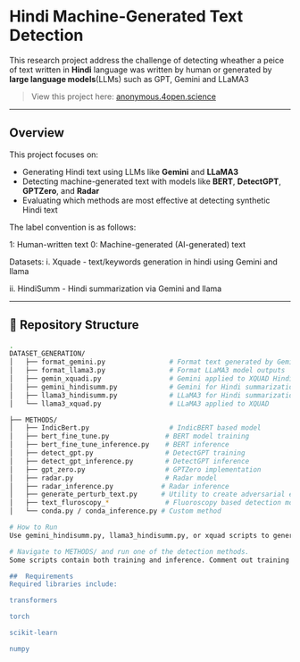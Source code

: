 # Hindi Machine-Generated Text Detection
This research project address the challenge of detecting  wheather a peice of text written in **Hindi** language was written by human or generated by **large language models**(LLMs) such as GPT, Gemini and LLaMA3


> View this project here: [anonymous.4open.science](https://anonymous.4open.science/r/anonymous-9A69/README.md)

---

##  Overview

This project focuses on:

-  Generating Hindi text using LLMs like **Gemini** and **LLaMA3**
-  Detecting machine-generated text with models like **BERT**, **DetectGPT**, **GPTZero**, and **Radar**
-  Evaluating which methods are most effective at detecting synthetic Hindi text

The label convention is as follows:

1: Human-written text
0: Machine-generated (AI-generated) text

Datasets:
i. Xquade - text/keywords generation in hindi using Gemini and llama 

ii. HindiSumm - Hindi summarization via Gemini and llama

---

## 📁 Repository Structure

```bash
.
DATASET_GENERATION/
│   ├── format_gemini.py                # Format text generated by Gemini from summaries
│   ├── format_llama3.py                # Format LLaMA3 model outputs
│   ├── gemin_xquadi.py                 # Gemini applied to XQUAD Hindi dataset to generate fake hindi article using
│   ├── gemini_hindisumm.py             # Gemini for Hindi summarization 
│   ├── llama3_hindisumm.py             # LLaMA3 for Hindi summarization
│   └── llama3_xquad.py                 # LLaMA3 applied to XQUAD

├── METHODS/
│   ├── IndicBert.py                    # IndicBERT based model
│   ├── bert_fine_tune.py              # BERT model training
│   ├── bert_fine_tune_inference.py    # BERT inference
│   ├── detect_gpt.py                  # DetectGPT training
│   ├── detect_gpt_inference.py        # DetectGPT inference
│   ├── gpt_zero.py                    # GPTZero implementation
│   ├── radar.py                       # Radar model
│   ├── radar_inference.py            # Radar inference
│   ├── generate_perturb_text.py      # Utility to create adversarial examples
│   ├── text_fluroscopy_*              # Fluoroscopy based detection modules
│   └── conda.py / conda_inference.py # Custom method                     

# How to Run
Use gemini_hindisumm.py, llama3_hindisumm.py, or xquad scripts to generate Hindi content.

# Navigate to METHODS/ and run one of the detection methods.
Some scripts contain both training and inference. Comment out training blocks if you're only testing.

##  Requirements
Required libraries include:

transformers

torch

scikit-learn

numpy